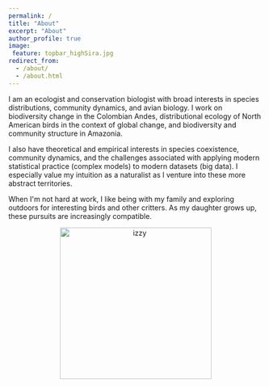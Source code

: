 ```yaml
---
permalink: /
title: "About"
excerpt: "About"
author_profile: true
image:
 feature: topbar_highSira.jpg
redirect_from: 
  - /about/
  - /about.html
---
```


I am an ecologist and conservation biologist with broad interests in species distributions, community dynamics, and avian biology. I work on biodiversity change in the Colombian Andes,  distributional ecology of North American birds in the context of global change, and biodiversity and community structure in Amazonia. 

I also have theoretical and empirical interests in species coexistence, community dynamics, and the challenges associated with applying modern statistical practice (complex models) to modern datasets (big data). I especially value my intuition as a naturalist as I venture into these more abstract territories.

When I'm not hard at work, I like being with my family and exploring outdoors for interesting birds and other critters. As my daughter grows up, these pursuits are increasingly compatible.

<p style="text-align:center;"><img src="images/izzy_canoe.jpg" alt="izzy" width="300"/>
